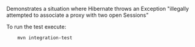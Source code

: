 Demonstrates a situation where Hibernate throws an Exception "illegally attempted to associate a proxy with two open Sessions"

To run the test execute:

```
	mvn integration-test
	
```
